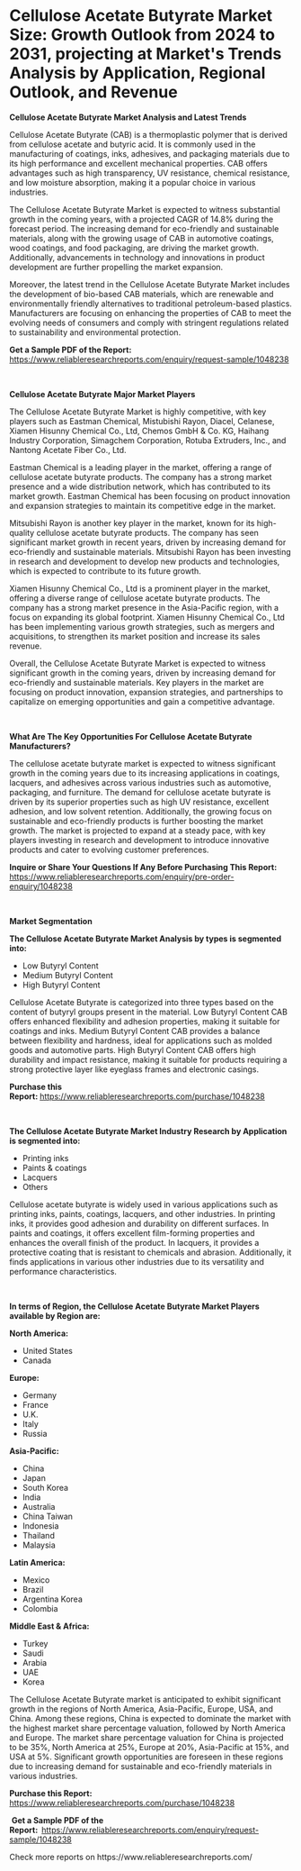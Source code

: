 <p><h1>Cellulose Acetate Butyrate Market Size: Growth Outlook from 2024 to 2031, projecting at Market's Trends Analysis by Application, Regional Outlook, and Revenue</h1></p><p><strong>Cellulose Acetate Butyrate Market Analysis and Latest Trends</strong></p>
<p><p>Cellulose Acetate Butyrate (CAB) is a thermoplastic polymer that is derived from cellulose acetate and butyric acid. It is commonly used in the manufacturing of coatings, inks, adhesives, and packaging materials due to its high performance and excellent mechanical properties. CAB offers advantages such as high transparency, UV resistance, chemical resistance, and low moisture absorption, making it a popular choice in various industries.</p><p>The Cellulose Acetate Butyrate Market is expected to witness substantial growth in the coming years, with a projected CAGR of 14.8% during the forecast period. The increasing demand for eco-friendly and sustainable materials, along with the growing usage of CAB in automotive coatings, wood coatings, and food packaging, are driving the market growth. Additionally, advancements in technology and innovations in product development are further propelling the market expansion.</p><p>Moreover, the latest trend in the Cellulose Acetate Butyrate Market includes the development of bio-based CAB materials, which are renewable and environmentally friendly alternatives to traditional petroleum-based plastics. Manufacturers are focusing on enhancing the properties of CAB to meet the evolving needs of consumers and comply with stringent regulations related to sustainability and environmental protection.</p></p>
<p><strong>Get a Sample PDF of the Report:&nbsp;</strong> <a href="https://www.reliableresearchreports.com/enquiry/request-sample/1048238">https://www.reliableresearchreports.com/enquiry/request-sample/1048238</a></p>
<p>&nbsp;</p>
<p><strong>Cellulose Acetate Butyrate Major Market Players</strong></p>
<p><p>The Cellulose Acetate Butyrate Market is highly competitive, with key players such as Eastman Chemical, Mistubishi Rayon, Diacel, Celanese, Xiamen Hisunny Chemical Co., Ltd, Chemos GmbH & Co. KG, Haihang Industry Corporation, Simagchem Corporation, Rotuba Extruders, Inc., and Nantong Acetate Fiber Co., Ltd.</p><p>Eastman Chemical is a leading player in the market, offering a range of cellulose acetate butyrate products. The company has a strong market presence and a wide distribution network, which has contributed to its market growth. Eastman Chemical has been focusing on product innovation and expansion strategies to maintain its competitive edge in the market.</p><p>Mitsubishi Rayon is another key player in the market, known for its high-quality cellulose acetate butyrate products. The company has seen significant market growth in recent years, driven by increasing demand for eco-friendly and sustainable materials. Mitsubishi Rayon has been investing in research and development to develop new products and technologies, which is expected to contribute to its future growth.</p><p>Xiamen Hisunny Chemical Co., Ltd is a prominent player in the market, offering a diverse range of cellulose acetate butyrate products. The company has a strong market presence in the Asia-Pacific region, with a focus on expanding its global footprint. Xiamen Hisunny Chemical Co., Ltd has been implementing various growth strategies, such as mergers and acquisitions, to strengthen its market position and increase its sales revenue.</p><p>Overall, the Cellulose Acetate Butyrate Market is expected to witness significant growth in the coming years, driven by increasing demand for eco-friendly and sustainable materials. Key players in the market are focusing on product innovation, expansion strategies, and partnerships to capitalize on emerging opportunities and gain a competitive advantage.</p></p>
<p>&nbsp;</p>
<p><strong>What Are The Key Opportunities For Cellulose Acetate Butyrate Manufacturers?</strong></p>
<p><p>The cellulose acetate butyrate market is expected to witness significant growth in the coming years due to its increasing applications in coatings, lacquers, and adhesives across various industries such as automotive, packaging, and furniture. The demand for cellulose acetate butyrate is driven by its superior properties such as high UV resistance, excellent adhesion, and low solvent retention. Additionally, the growing focus on sustainable and eco-friendly products is further boosting the market growth. The market is projected to expand at a steady pace, with key players investing in research and development to introduce innovative products and cater to evolving customer preferences.</p></p>
<p><strong>Inquire or Share Your Questions If Any Before Purchasing This Report:</strong> <a href="https://www.reliableresearchreports.com/enquiry/pre-order-enquiry/1048238">https://www.reliableresearchreports.com/enquiry/pre-order-enquiry/1048238</a></p>
<p>&nbsp;</p>
<p><strong>Market Segmentation</strong></p>
<p><strong>The Cellulose Acetate Butyrate Market Analysis by types is segmented into:</strong></p>
<p><ul><li>Low Butyryl Content</li><li>Medium Butyryl Content</li><li>High Butyryl Content</li></ul></p>
<p><p>Cellulose Acetate Butyrate is categorized into three types based on the content of butyryl groups present in the material. Low Butyryl Content CAB offers enhanced flexibility and adhesion properties, making it suitable for coatings and inks. Medium Butyryl Content CAB provides a balance between flexibility and hardness, ideal for applications such as molded goods and automotive parts. High Butyryl Content CAB offers high durability and impact resistance, making it suitable for products requiring a strong protective layer like eyeglass frames and electronic casings.</p></p>
<p><strong>Purchase this Report:&nbsp;</strong><a href="https://www.reliableresearchreports.com/purchase/1048238">https://www.reliableresearchreports.com/purchase/1048238</a></p>
<p>&nbsp;</p>
<p><strong>The Cellulose Acetate Butyrate Market Industry Research by Application is segmented into:</strong></p>
<p><ul><li>Printing inks</li><li>Paints & coatings</li><li>Lacquers</li><li>Others</li></ul></p>
<p><p>Cellulose acetate butyrate is widely used in various applications such as printing inks, paints, coatings, lacquers, and other industries. In printing inks, it provides good adhesion and durability on different surfaces. In paints and coatings, it offers excellent film-forming properties and enhances the overall finish of the product. In lacquers, it provides a protective coating that is resistant to chemicals and abrasion. Additionally, it finds applications in various other industries due to its versatility and performance characteristics.</p></p>
<p>&nbsp;</p>
<p><strong>In terms of Region, the Cellulose Acetate Butyrate Market Players available by Region are:</strong></p>
<p>
    <p> <strong> North America: </strong>
        <ul>
            <li>United States</li>
            <li>Canada</li>
        </ul>
        </p> 
    <p> <strong> Europe: </strong>
        <ul>
            <li>Germany</li>
            <li>France</li>
            <li>U.K.</li>
            <li>Italy</li>
            <li>Russia</li>
        </ul>
        </p> 
    <p> <strong> Asia-Pacific: </strong>
        <ul>
            <li>China</li>
            <li>Japan</li>
            <li>South Korea</li>
            <li>India</li>
            <li>Australia</li>
            <li>China Taiwan</li>
            <li>Indonesia</li>
            <li>Thailand</li>
            <li>Malaysia</li>
        </ul>
        </p> 
    <p> <strong> Latin America: </strong>
        <ul>
            <li>Mexico</li>
            <li>Brazil</li>
            <li>Argentina Korea</li>
            <li>Colombia</li>
        </ul>
        </p> 
    <p> <strong> Middle East & Africa: </strong>
        <ul>
            <li>Turkey</li>
            <li>Saudi</li>
            <li>Arabia</li>
            <li>UAE</li>
            <li>Korea</li>
        </ul>
    </p>
    </p>
<p><p>The Cellulose Acetate Butyrate market is anticipated to exhibit significant growth in the regions of North America, Asia-Pacific, Europe, USA, and China. Among these regions, China is expected to dominate the market with the highest market share percentage valuation, followed by North America and Europe. The market share percentage valuation for China is projected to be 35%, North America at 25%, Europe at 20%, Asia-Pacific at 15%, and USA at 5%. Significant growth opportunities are foreseen in these regions due to increasing demand for sustainable and eco-friendly materials in various industries.</p></p>
<p><strong>Purchase this Report: </strong><a href="https://www.reliableresearchreports.com/purchase/1048238">https://www.reliableresearchreports.com/purchase/1048238</a></p>
<p>&nbsp;<strong>Get a Sample PDF of the Report:&nbsp;&nbsp;</strong><a href="https://www.reliableresearchreports.com/enquiry/request-sample/1048238">https://www.reliableresearchreports.com/enquiry/request-sample/1048238</a></p>
<p><strong></strong></p>
<p>Check more reports on https://www.reliableresearchreports.com/</p>